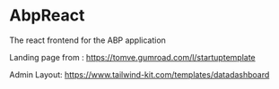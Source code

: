 # AbpReact

The react frontend for the ABP application

Landing page from : <https://tomve.gumroad.com/l/startuptemplate>

Admin Layout: <https://www.tailwind-kit.com/templates/datadashboard>
